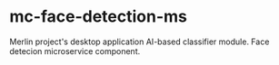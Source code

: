 # mc-face-detection-ms
Merlin project's desktop application AI-based classifier module. Face detecion microservice component.
